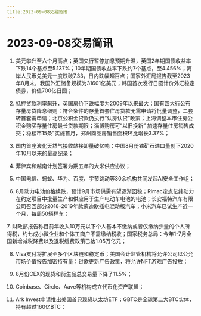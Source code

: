 ```yaml
---
title:2023-09-08交易简讯
---
```

# 2023-09-08交易简讯
1. 美元攀升至六个月高点；英国央行暂停加息预期升温，英国2年期国债收益率下跌14个基点至5.137%；10年期国债收益率下跌约7个基点，至4.456%；离岸人民币兑美元一度跌破7.33，日内跌幅超百点；国家外汇局报告截至2023年8月末，我国外汇储备规模为31601亿美元；韩国首次发行日圆计价外汇稳定债券，价值700亿日圆；

2. 抵押贷款利率飙升，英国房价下跌幅度为2009年以来最大；国有四大行公布存量房贷降息细则：符合条件的存量首套住房贷款无需申请将批量调整，二套转首套需申请；北京公积金贷款仍执行“认房认贷”政策；上海调整本市住房公积金购买存量住房最长贷款期限；淄博购房可“以旧换新” 加速存量住房销售成交；稳楼市15条”实施首月，郑州商品房销售面积环比增长3.37%；

3. 国内首座液化天然气接收站接卸量破亿吨；中国8月份铁矿石进口量创下2020年10月以来的最高纪录；

4. 菲律宾和越南计划签署为期五年的大米供应协议；

5. 中国电信、蚂蚁、华为、百度、字节跳动等30余机构共同发起AI安全工作组；

6. 8月动力电池价格续跌，预计9月市场供需有望逐渐回稳；Rimac定点亿纬动力在约定项目中批量生产和供应用于生产电动车电池的电池；长安福特汽车有限公司召回部分2018-2019年款蒙迪欧插电混动版汽车；小米汽车已试生产近一个月，每周50辆样车；

7. 财政部报告称目前年收入10万元以下个人基本不缴纳或者仅缴纳少量的个人所得税，约七成小微企业和个体工商户不需缴纳税收；国家税务总局：今年1-7月全国新增减税降费以及退税缓费政策已达1.05万亿元；

8. Visa支付将扩展至多个区块链和稳定币；美国会计监管机构将允许公司以公允市场价值报告加密持有量；谷歌更新广告政策，将允许NFT游戏广告投放；

9. 8月份CEX的现货和衍生品总交易量下降了11.5%；

10. Coinbase、Circle、Aave等机构成立代币化资产联盟；

11. Ark Invest申请推出美国首只现货以太坊ETF；GBTC是全球第二大BTC实体，持有超过160亿BTC；